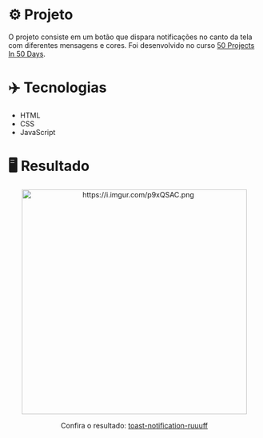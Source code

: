 # ⚙️ Projeto

O projeto consiste em um botão que dispara notificações no canto da tela com diferentes mensagens e cores. Foi desenvolvido no curso <a href="https://www.udemy.com/share/103Pv2AEcYdFxQQXUH">50 Projects In 50 Days</a>.

# ✈️ Tecnologias

- HTML
- CSS
- JavaScript

# 🖥️ Resultado

<div align="center">
  <img alt="https://i.imgur.com/p9xQSAC.png" src="Toast Notification" width="450px">
  <p>Confira o resultado: <a href="https://toast-notification-ruuuff.netlify.app">toast-notification-ruuuff</a></p>
</div>
